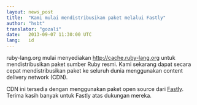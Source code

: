 ```yaml
---
layout: news_post
title:  "Kami mulai mendistribusikan paket melalui Fastly"
author: "hsbt"
translator: "gozali"
date:   2013-09-07 11:30:00 UTC
lang:   id
---
```


ruby-lang.org mulai menyediakan http://cache.ruby-lang.org untuk
mendistribusikan paket sumber Ruby resmi.
Kami sekarang dapat secara cepat mendistribusikan paket ke seluruh dunia
menggunakan content delivery network (CDN).

CDN ini tersedia dengan menggunakan paket open source dari [Fastly][1].
Terima kasih banyak untuk Fastly atas dukungan mereka.

[1]: http://www.fastly.com
 
